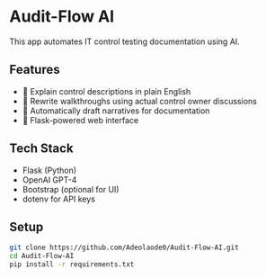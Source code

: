# Audit-Flow AI

This app automates IT control testing documentation using AI.

## Features
- 🧠 Explain control descriptions in plain English
- 📝 Rewrite walkthroughs using actual control owner discussions
- 📎 Automatically draft narratives for documentation 
- 🚀 Flask-powered web interface

## Tech Stack
- Flask (Python)
- OpenAI GPT-4
- Bootstrap (optional for UI)
- dotenv for API keys

## Setup

```bash
git clone https://github.com/Adeolaode0/Audit-Flow-AI.git
cd Audit-Flow-AI
pip install -r requirements.txt
